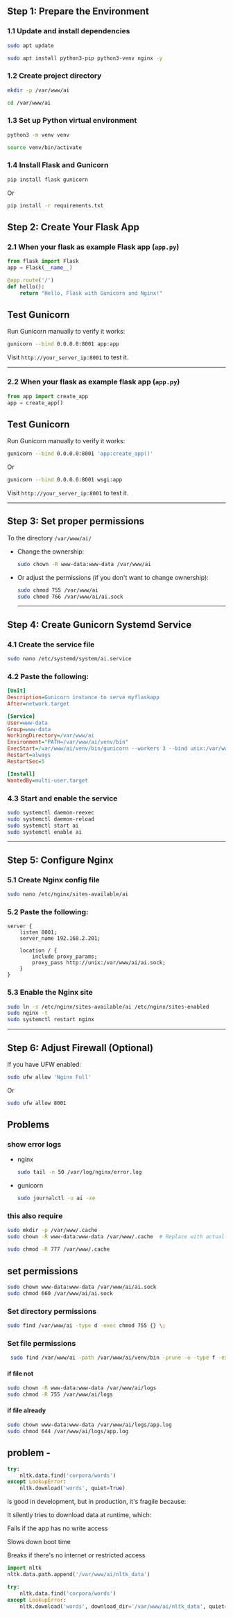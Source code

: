 ## Step 1: Prepare the Environment
### 1.1 Update and install dependencies
```bash
sudo apt update
```
```bash
sudo apt install python3-pip python3-venv nginx -y
```
### 1.2 Create project directory
```bash
mkdir -p /var/www/ai
```
```bash
cd /var/www/ai
```
### 1.3 Set up Python virtual environment
```bash
python3 -m venv venv
```
```bash
source venv/bin/activate
```
### 1.4 Install Flask and Gunicorn

```bash
pip install flask gunicorn
```
Or
```bash
pip install -r requirements.txt
```


## Step 2: Create Your Flask App

### 2.1 When your flask as example Flask app (`app.py`)

```python
from flask import Flask
app = Flask(__name__)

@app.route('/')
def hello():
    return "Hello, Flask with Gunicorn and Nginx!"
```
## Test Gunicorn

Run Gunicorn manually to verify it works:

```bash
gunicorn --bind 0.0.0.0:8001 app:app
```

Visit `http://your_server_ip:8001` to test it.

---

### 2.2 When your flask as example flask app (`app.py`)

```python
from app import create_app
app = create_app()
```

## Test Gunicorn

Run Gunicorn manually to verify it works:

```bash
gunicorn --bind 0.0.0.0:8001 'app:create_app()'
```
Or
```bash
gunicorn --bind 0.0.0.0:8001 wsgi:app
```

Visit `http://your_server_ip:8001` to test it.

---

## Step 3: Set proper permissions
To the directory `/var/www/ai/`
* Change the ownership:
   ```bash
  sudo chown -R www-data:www-data /var/www/ai
  ```
* Or adjust the permissions (if you don't want to change ownership):
  ```bash
  sudo chmod 755 /var/www/ai
  sudo chmod 766 /var/www/ai/ai.sock
  ```

  ---

## Step 4: Create Gunicorn Systemd Service

### 4.1 Create the service file

```bash
sudo nano /etc/systemd/system/ai.service
```

### 4.2 Paste the following:

```ini
[Unit]
Description=Gunicorn instance to serve myflaskapp
After=network.target

[Service]
User=www-data
Group=www-data
WorkingDirectory=/var/www/ai
Environment="PATH=/var/www/ai/venv/bin"
ExecStart=/var/www/ai/venv/bin/gunicorn --workers 3 --bind unix:/var/www/ai/ai.sock wsgi:app
Restart=always
RestartSec=5

[Install]
WantedBy=multi-user.target
```

### 4.3 Start and enable the service

```bash
sudo systemctl daemon-reexec
sudo systemctl daemon-reload
sudo systemctl start ai 
sudo systemctl enable ai
```

---
## Step 5: Configure Nginx

### 5.1 Create Nginx config file

```bash
sudo nano /etc/nginx/sites-available/ai
```
### 5.2 Paste the following:

```nginx
server {
    listen 8001;
    server_name 192.168.2.201;

    location / {
        include proxy_params;
        proxy_pass http://unix:/var/www/ai/ai.sock;
    }
}
```

### 5.3 Enable the Nginx site

```bash
sudo ln -s /etc/nginx/sites-available/ai /etc/nginx/sites-enabled
sudo nginx -t
sudo systemctl restart nginx
```

---
## Step 6: Adjust Firewall (Optional)

If you have UFW enabled:

```bash
sudo ufw allow 'Nginx Full'
```
Or 
```bash
sudo ufw allow 8001
```


## Problems
### show error logs 
* nginx
  ```bash
  sudo tail -n 50 /var/log/nginx/error.log
  ```
* gunicorn
  ```bash
  sudo journalctl -u ai -xe
  ```

### this also require 
```bash
sudo mkdir -p /var/www/.cache
sudo chown -R www-data:www-data /var/www/.cache  # Replace with actual user if different
```
```bash
sudo chmod -R 777 /var/www/.cache
```

## set permissions
```bash
sudo chown www-data:www-data /var/www/ai/ai.sock
sudo chmod 660 /var/www/ai/ai.sock
```
### Set directory permissions
```bash
sudo find /var/www/ai -type d -exec chmod 755 {} \;
```

### Set file permissions
```bash
 sudo find /var/www/ai -path /var/www/ai/venv/bin -prune -o -type f -exec chmod 644 {} \;
```

#### if file not 
```bash
sudo chown -R www-data:www-data /var/www/ai/logs
sudo chmod -R 755 /var/www/ai/logs
```

#### if file already 
```bash
sudo chown www-data:www-data /var/www/ai/logs/app.log
sudo chmod 644 /var/www/ai/logs/app.log
```
## problem - 
```python
try:
    nltk.data.find('corpora/words')
except LookupError:
    nltk.download('words', quiet=True)
```

is good in development, but in production, it's fragile because:

It silently tries to download data at runtime, which:

Fails if the app has no write access

Slows down boot time

Breaks if there's no internet or restricted access 

```python
import nltk
nltk.data.path.append('/var/www/ai/nltk_data')

try:
    nltk.data.find('corpora/words')
except LookupError:
    nltk.download('words', download_dir='/var/www/ai/nltk_data', quiet=True)
```

